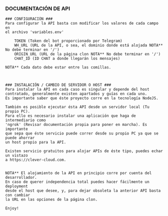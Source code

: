 ### DOCUMENTACIÓN DE API ###

    ### CONFIGURACIÓN ###
    Para configurar la API basta con modificar los valores de cada campo en 
    el archivo 'variables.env'

        TOKEN (Token del bot proporcionado por Telegram)
        WH_URL (URL de la API, o sea, el dominio donde está alojada NOTA** No debe terminar en '/')
        ORIGIN_URL (URL de la página clon NOTA** No debe terminar en '/')
        CHAT_ID (ID CHAT a donde llegarán los mensajes)

    NOTA** Cada dato debe estar entre las comillas.



    ### INSTALACIÓN / CAMBIO DE SERVIDOR O HOST ###
    Para instalar la API en cada caso es singular y depende del host
    contratado, generalmente existen apartados y guías en cada uno.
    Es importante saber que éste proyecto corre en la tecnología NodeJS.

    También es posible ejecutar ésta API desde un servidor local (Tu propio PC).
    Para ello es necesario instalar una aplicación que haga de intermediario como
    'ngrok' (Revisar documentación propia para poner en marcha). Es importante 
    que sepa que éste servicio puede correr desde su propio PC ya que se puede ahorrar
    un host propio para la API.

    Existen servicio gratuitos para alojar APIs de éste tipo, puedes echar un vistazo
    a https://clever-cloud.com.


    NOTA** El alojamiento de la API en principio corre por cuenta del desarrollador.
    En caso de querer independencia total puedes hacer fácilmente un deployment
    desde el host que desee, y, para dejar obsoleta la anterior API basta con cambiar
    la URL en las opciones de la página clon.

    Enjoy!